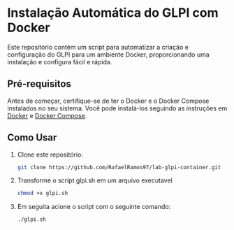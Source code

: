 # Instalação Automática do GLPI com Docker

Este repositório contém um script para automatizar a criação e configuração do GLPI para um ambiente Docker, proporcionando uma instalação e configura fácil e rápida.

## Pré-requisitos

Antes de começar, certifique-se de ter o Docker e o Docker Compose instalados no seu sistema. Você pode instalá-los seguindo as instruções em [Docker](https://docs.docker.com/get-docker/) e [Docker Compose](https://docs.docker.com/compose/install/).

## Como Usar

1. Clone este repositório:

   ```bash
   git clone https://github.com/RafaelRamos97/lab-glpi-container.git
   
2. Transforme o script glpi.sh em um arquivo executavel
   ```bash
   chmod +x glpi.sh

3. Em seguita acione o script com o seguinte comando:
   ```bash
   ./glpi.sh
